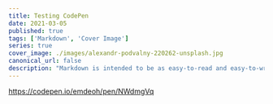 ```yaml
---
title: Testing CodePen
date: 2021-03-05
published: true
tags: ['Markdown', 'Cover Image']
series: true
cover_image: ./images/alexandr-podvalny-220262-unsplash.jpg
canonical_url: false
description: "Markdown is intended to be as easy-to-read and easy-to-write as is feasible. Readability, however, is emphasized above all else. A Markdown-formatted document should be publishable as-is, as plain text, without looking like it's been marked up with tags or formatting instructions."
---
```


https://codepen.io/emdeoh/pen/NWdmgVq
